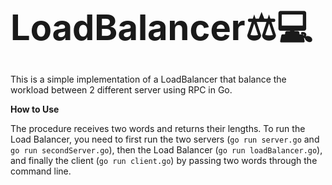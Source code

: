 # <span style="font-size: 2em;">**LoadBalancer**⚖️💻</span>

This is a simple implementation of a LoadBalancer that balance the workload between 2 different server using RPC in Go.

**How to Use**

The procedure receives two words and returns their lengths.
To run the Load Balancer, you need to first run the two servers (```go run server.go``` and ```go run secondServer.go```), then the Load Balancer (```go run loadBalancer.go```), and finally the client (```go run client.go```) by passing two words through the command line.

